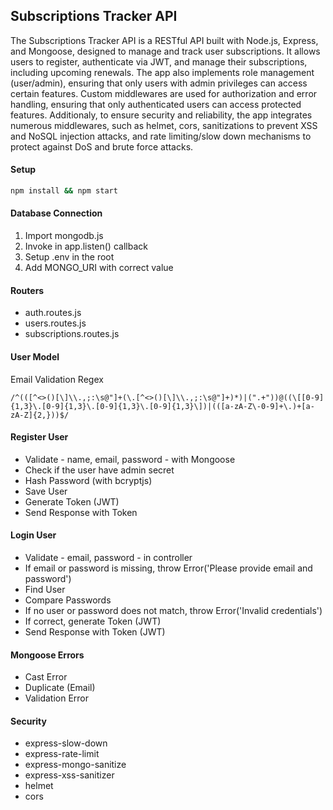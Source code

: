 ## Subscriptions Tracker API

The Subscriptions Tracker API is a RESTful API built with Node.js, Express, and Mongoose, designed to manage and track user subscriptions. It allows users to register, authenticate via JWT, and manage their subscriptions, including upcoming renewals. The app also implements role management (user/admin), ensuring that only users with admin privileges can access certain features. Custom middlewares are used for authorization and error handling, ensuring that only authenticated users can access protected features. Additionaly, to ensure security and reliability, the app integrates numerous middlewares, such as helmet, cors, sanitizations to prevent XSS and NoSQL injection attacks, and rate limiting/slow down mechanisms to protect against DoS and brute force attacks.

#### Setup

```bash
npm install && npm start
```

#### Database Connection

1. Import mongodb.js
2. Invoke in app.listen() callback
3. Setup .env in the root
4. Add MONGO_URI with correct value

#### Routers

- auth.routes.js
- users.routes.js
- subscriptions.routes.js

#### User Model

Email Validation Regex

```regex
/^(([^<>()[\]\\.,;:\s@"]+(\.[^<>()[\]\\.,;:\s@"]+)*)|(".+"))@((\[[0-9]{1,3}\.[0-9]{1,3}\.[0-9]{1,3}\.[0-9]{1,3}\])|(([a-zA-Z\-0-9]+\.)+[a-zA-Z]{2,}))$/
```

#### Register User

- Validate - name, email, password - with Mongoose
- Check if the user have admin secret
- Hash Password (with bcryptjs)
- Save User
- Generate Token (JWT)
- Send Response with Token

#### Login User

- Validate - email, password - in controller
- If email or password is missing, throw Error('Please provide email and password')
- Find User
- Compare Passwords
- If no user or password does not match, throw Error('Invalid credentials')
- If correct, generate Token (JWT)
- Send Response with Token (JWT)

#### Mongoose Errors

- Cast Error
- Duplicate (Email)
- Validation Error

#### Security

- express-slow-down
- express-rate-limit
- express-mongo-sanitize
- express-xss-sanitizer
- helmet
- cors
